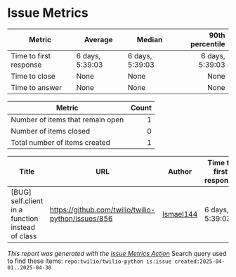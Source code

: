 # Issue Metrics

| Metric | Average | Median | 90th percentile |
| --- | --- | --- | ---: |
| Time to first response | 6 days, 5:39:03 | 6 days, 5:39:03 | 6 days, 5:39:03 |
| Time to close | None | None | None |
| Time to answer | None | None | None |

| Metric | Count |
| --- | ---: |
| Number of items that remain open | 1 |
| Number of items closed | 0 |
| Total number of items created | 1 |

| Title | URL | Author | Time to first response | Time to close | Time to answer |
| --- | --- | --- | --- | --- | --- |
| [BUG] self.client in a function instead of class | https://github.com/twilio/twilio-python/issues/856 | [Ismael144](https://github.com/Ismael144) | 6 days, 5:39:03 | None | None |

_This report was generated with the [Issue Metrics Action](https://github.com/github/issue-metrics)_
Search query used to find these items: `repo:twilio/twilio-python is:issue created:2025-04-01..2025-04-30`
